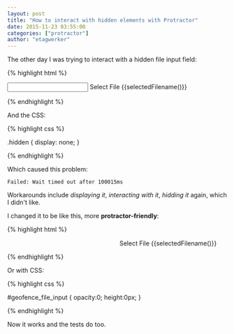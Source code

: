 ```yaml
---
layout: post
title: "How to interact with hidden elements with Protractor"
date: 2015-11-23 03:55:00
categories: ["protractor"]
author: "etagwerker"
---
```


The other day I was trying to interact with a hidden file input field:

{% highlight html %}

<div class="col-sm-3">
  <input class="btn btn-default" class="hidden" accept=".csv"  id="geofence_file_input">
  <a class="btn btn-default" id="textbox-for-geofencefile">Select File</a>
  <span ng-if="LineItemForm.augmentations.geofence.file">{{selectedFilename()}}</span>
</div>

{% endhighlight %}

And the CSS:

{% highlight css %}

.hidden {
  display: none;
}

{% endhighlight %}

Which caused this problem:

    Failed: Wait timed out after 100015ms

Workarounds include _displaying it_, _interacting with it_, _hidding it_ again, which I didn't like.

<!--more-->

I changed it to be like this, more **protractor-friendly**:

{% highlight html %}

<div class="col-sm-3">
  <input class="btn btn-default" style="opacity:0;height:0px;" accept=".csv"  id="geofence_file_input" type="file">
  <a class="btn btn-default" id="textbox-for-geofencefile" ng-click="selectFile(this)">Select File</a>
  <span ng-if="LineItemForm.augmentations.geofence.file">{{selectedFilename()}}</span>
</div>

{% endhighlight %}

Or with CSS:

{% highlight css %}

#geofence_file_input {
  opacity:0;
  height:0px;
}

{% endhighlight %}

Now it works and the tests do too.
